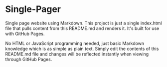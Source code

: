 # Single-Pager
Single page website using Markdown. This project is just a single index.html file that pulls content from this README.md and renders it. It's built for use with GitHub Pages.  

No HTML or JavaScript programming needed, just basic Markdown knowledge which is as simple as plain text. Simply edit the contents of this README.md file and changes will be reflected instantly when viewing through GitHub Pages.
